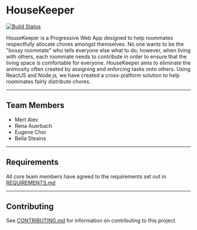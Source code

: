 # HouseKeeper
[![Build Status](https://travis-ci.com/nyu-software-engineering/fall-2019-chores.svg?branch=master)](https://travis-ci.com/nyu-software-engineering/fall-2019-chores)

HouseKeeper is a Progressive Web App designed to help roommates respectfully allocate chores amongst themselves. No one wants to be the "bossy roommate" who tells everyone else what to do; however, when living with others, each roommate needs to contribute in order to ensure that the living space is comfortable for everyone. HouseKeeper aims to eliminate the animosity often created by assigning and enforcing tasks onto others. Using ReactJS and Node.js, we have created a cross-platform solution to help roommates fairly distribute chores.

--- 

## Team Members
 - Mert Alev
 - Rena Auerbach
 - Eugene Choi 
 - Bella Steains

---

## Requirements
All core team members have agreed to the requirements set out in [REQUIREMENTS.md](REQUIREMENTS.md)

---

## Contributing
See [CONTRIBUTING.md](CONTRIBUTING.md) for information on contributing to this project. 



